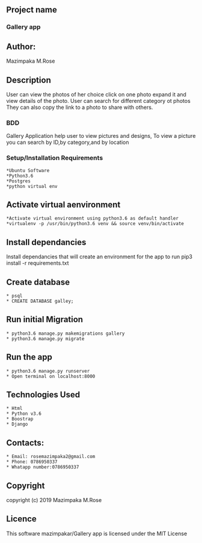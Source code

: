 ## Project name
### Gallery app
## Author:
Mazimpaka M.Rose
## Description
User can view the photos of her choice click on one photo expand it and view details of the photo.
User can search for different category ot photos
They can also copy the link to a photo to share with others. 
### BDD
 Gallery Application help user to view  pictures and designs, To view a picture you can search by ID,by category,and by location
### Setup/Installation Requirements
    *Ubuntu Software
    *Python3.6
    *Postgres
    *python virtual env

## Activate virtual aenvironment
    *Activate virtual environment using python3.6 as default handler
    *virtualenv -p /usr/bin/python3.6 venv && source venv/bin/activate
## Install dependancies
Install dependancies that will create an environment for the app to run pip3 install -r requirements.txt
## Create database 
    * psql
    * CREATE DATABASE galley;
## Run initial Migration
    * python3.6 manage.py makemigrations gallery
    * python3.6 manage.py migrate
## Run the app
    * python3.6 manage.py runserver
    * Open terminal on localhost:8000


## Technologies Used
    * Html
    * Python v3.6
    * Boostrap
    * Django
 

## Contacts:

    * Email: rosemazimpaka2@gmail.com
    * Phone: 0786950337
    * Whatapp number:0786950337


## Copyright
 copyright (c) 2019 Mazimpaka M.Rose

## Licence
 This software mazimpakar/Gallery app is licensed under the MIT License

